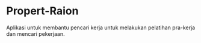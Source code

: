 # Propert-Raion
Aplikasi untuk membantu pencari kerja untuk melakukan pelatihan pra-kerja dan mencari pekerjaan.
